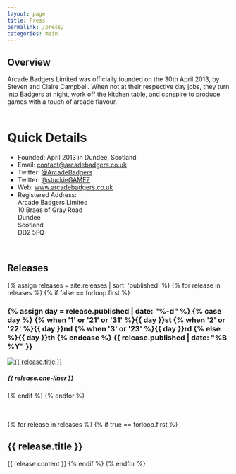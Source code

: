 ```yaml
---
layout: page
title: Press
permalink: /press/
categories: main
---
```


<h2>Overview</h2>
<div class="overview">
Arcade Badgers Limited was officially founded on the 30th April 2013, by Steven and Claire Campbell.
When not at their respective day jobs, they turn into Badgers at night, work off the kitchen table, and conspire to produce games with a touch of arcade flavour.

<br />
<br />

<h1>Quick Details</h1>
<ul>
<li>Founded: April 2013 in Dundee, Scotland</li>
<li>Email: <a href="mailto:contact@arcadebadgers.co.uk" alt="contact@arcadebadgers.co.uk">contact@arcadebadgers.co.uk</a></li>
<li>Twitter: <a href="https://twitter.com/ArcadeBadgers" alt="Arcade Badgers">@ArcadeBadgers</a></li>
<li>Twitter: <a href="https://twitter.com/stuckieGAMEZ" alt="Steven Campbell - stuckieGAMEZ">@stuckieGAMEZ</a></li>
<li>Web: <a href="http://www.arcadebadgers.co.uk" alt="Arcade Badgers Website">www.arcadebadgers.co.uk</a></li>
<li>Registered Address:<br />Arcade Badgers Limited<br />10 Braes of Gray Road<br />Dundee<br />Scotland<br />DD2 5FQ</li>
</ul>
</div>

<br />

<!-- Now we have the actual releases in last to first -->
<h2>Releases</h2>
<div class="grid-container">
{% assign releases = site.releases | sort: 'published' %}
{% for release in releases %}
{% if false == forloop.first %}
<div class="grid-item">
<h3>
{% assign day = release.published | date: "%-d"  %}
{% case day %}
  {% when '1' or '21' or '31' %}{{ day }}st
  {% when '2' or '22' %}{{ day }}nd
  {% when '3' or '23' %}{{ day }}rd
  {% else %}{{ day }}th
{% endcase %}
{{ release.published | date: "%B %Y" }}
</h3>
<a href="{{ release.url }} "><img src="{{ release.banner }}" alt="{{ release.title }}"></a><br />
<h5>{{ release.one-liner }}</h5>
</div>
{% endif %}
{% endfor %}
</div>

<br />
<br />

<!-- First "release" is the Arcade Badgers story, so show it separate... -->
{% for release in releases %}
{% if true == forloop.first %}
<div class="main">
<h2>{{ release.title }}</h2>
{{ release.content }}
{% endif %}
{% endfor %}
</div>

